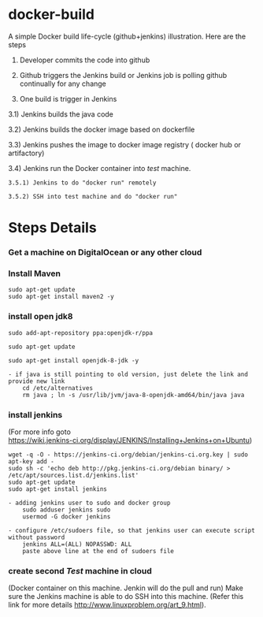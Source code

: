 # docker-build
A simple Docker build life-cycle (github+jenkins) illustration. Here are the steps

1) Developer commits the code into github

2) Github triggers the Jenkins build or Jenkins job is polling github continually for any change

3) One build is trigger in Jenkins

  3.1) Jenkins builds the java code
  
  3.2) Jenkins builds the docker image based on dockerfile
  
  3.3) Jenkins pushes the image to docker image registry ( docker hub or artifactory)
  
  3.4) Jenkins run the Docker container into *test*  machine.  
  
    3.5.1) Jenkins to do "docker run" remotely 
    
    3.5.2) SSH into test machine and do "docker run" 
    

# Steps Details

### Get a machine on DigitalOcean or any other cloud 
### Install Maven
	sudo apt-get update
	sudo apt-get install maven2 -y
	
### install open jdk8
	sudo add-apt-repository ppa:openjdk-r/ppa
	
	sudo apt-get update
	
	sudo apt-get install openjdk-8-jdk -y

	- if java is still pointing to old version, just delete the link and provide new link
		cd /etc/alternatives
		rm java ; ln -s /usr/lib/jvm/java-8-openjdk-amd64/bin/java java

### install jenkins 
  (For more info goto  
    https://wiki.jenkins-ci.org/display/JENKINS/Installing+Jenkins+on+Ubuntu)
	
	wget -q -O - https://jenkins-ci.org/debian/jenkins-ci.org.key | sudo apt-key add -
	sudo sh -c 'echo deb http://pkg.jenkins-ci.org/debian binary/ > /etc/apt/sources.list.d/jenkins.list'
	sudo apt-get update
	sudo apt-get install jenkins

	- adding jenkins user to sudo and docker group
		sudo adduser jenkins sudo
		usermod -G docker jenkins

	- configure /etc/sudoers file, so that jenkins user can execute script without password
		jenkins ALL=(ALL) NOPASSWD: ALL
		paste above line at the end of sudoers file

### create second *Test* machine in cloud 
(Docker container on this machine. Jenkin will do the pull and run)
Make sure the Jenkins machine is able to do SSH into this machine. (Refer this link for more details http://www.linuxproblem.org/art_9.html). 




